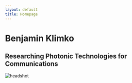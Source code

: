 ```yaml
---
layout: default
title: Homepage
---
```

# Benjamin Klimko
## Researching Photonic Technologies for Communications

![headshot](assets/images/2021_headshot.jpg)